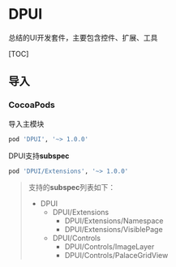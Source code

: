 # DPUI

总结的UI开发套件，主要包含控件、扩展、工具

[TOC]

## 导入

### CocoaPods

导入主模块

```ruby
pod 'DPUI', '~> 1.0.0'
```

DPUI支持**subspec**

```ruby
pod 'DPUI/Extensions', '~> 1.0.0'
```

> 支持的**subspec**列表如下：
>
> - DPUI
>   - DPUI/Extensions
>     - DPUI/Extensions/Namespace
>     - DPUI/Extensions/VisiblePage
>   - DPUI/Controls
>     - DPUI/Controls/ImageLayer
>     - DPUI/Controls/PalaceGridView